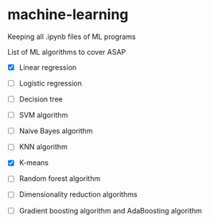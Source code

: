 # machine-learning
Keeping all .ipynb files of ML programs




List of ML algorithms to cover ASAP

- [x]    Linear regression
- [ ]    Logistic regression
- [ ]    Decision tree
- [ ]    SVM algorithm
- [ ]    Naive Bayes algorithm
- [ ]    KNN algorithm
- [x]    K-means
- [ ]    Random forest algorithm
- [ ]    Dimensionality reduction algorithms
- [ ]    Gradient boosting algorithm and AdaBoosting algorithm

